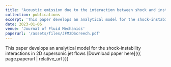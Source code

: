 ```yaml
---
title: "Acoustic emission due to the interaction between shock and instability waves in two-dimensional supersonic jet flows"
collection: publications
excerpt: 'This paper develops an analytical model for the shock-instability interactions in 2D supersonic jet flows'
date: 2023-01-06
venue: 'Journal of Fluid Mechanics'
paperurl: '/assets/files/JFM2DScreech.pdf'
---
```

This paper develops an analytical model for the shock-instability interactions in 2D supersonic jet flows
[Download paper here]({{ page.paperurl | relative_url }})
